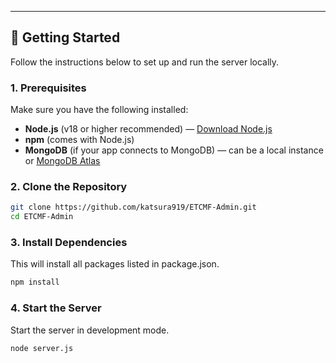 
---

## 🚀 Getting Started

Follow the instructions below to set up and run the server locally.

### 1. Prerequisites

Make sure you have the following installed:

- **Node.js** (v18 or higher recommended) — [Download Node.js](https://nodejs.org/)
- **npm** (comes with Node.js)
- **MongoDB** (if your app connects to MongoDB) — can be a local instance or [MongoDB Atlas](https://www.mongodb.com/cloud/atlas)

### 2. Clone the Repository

```bash
git clone https://github.com/katsura919/ETCMF-Admin.git
cd ETCMF-Admin

```

### 3. Install Dependencies

This will install all packages listed in package.json.
```bash
npm install

```

### 4. Start the Server

Start the server in development mode.
```bash
node server.js

```

